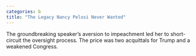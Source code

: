 ```yaml
---
categories: b
title: "The Legacy Nancy Pelosi Never Wanted"
---
```

The groundbreaking speaker’s aversion to impeachment led her to short-circuit the oversight process. The price was two acquittals for Trump and a weakened Congress.